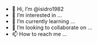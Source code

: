 - 👋 Hi, I’m @isidro1982
- 👀 I’m interested in ...
- 🌱 I’m currently learning ...
- 💞️ I’m looking to collaborate on ...
- 📫 How to reach me ...

<!---
isidro1982/isidro1982 is a ✨ special 
✨ repository because its `README.md` 
(this file) appears on your GitHub
 profile.
You can click the Preview link to
 take a look at your changes.
--->

